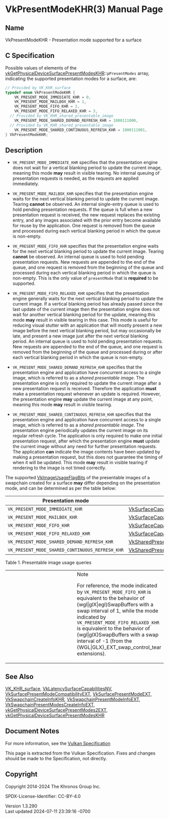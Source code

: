 # VkPresentModeKHR(3) Manual Page

## Name

VkPresentModeKHR - Presentation mode supported for a surface



## <a href="#_c_specification" class="anchor"></a>C Specification

Possible values of elements of the
[vkGetPhysicalDeviceSurfacePresentModesKHR](https://registry.khronos.org/vulkan/specs/1.3-extensions/man/html/vkGetPhysicalDeviceSurfacePresentModesKHR.html)::`pPresentModes`
array, indicating the supported presentation modes for a surface, are:

``` c
// Provided by VK_KHR_surface
typedef enum VkPresentModeKHR {
    VK_PRESENT_MODE_IMMEDIATE_KHR = 0,
    VK_PRESENT_MODE_MAILBOX_KHR = 1,
    VK_PRESENT_MODE_FIFO_KHR = 2,
    VK_PRESENT_MODE_FIFO_RELAXED_KHR = 3,
  // Provided by VK_KHR_shared_presentable_image
    VK_PRESENT_MODE_SHARED_DEMAND_REFRESH_KHR = 1000111000,
  // Provided by VK_KHR_shared_presentable_image
    VK_PRESENT_MODE_SHARED_CONTINUOUS_REFRESH_KHR = 1000111001,
} VkPresentModeKHR;
```

## <a href="#_description" class="anchor"></a>Description

- `VK_PRESENT_MODE_IMMEDIATE_KHR` specifies that the presentation engine
  does not wait for a vertical blanking period to update the current
  image, meaning this mode **may** result in visible tearing. No
  internal queuing of presentation requests is needed, as the requests
  are applied immediately.

- `VK_PRESENT_MODE_MAILBOX_KHR` specifies that the presentation engine
  waits for the next vertical blanking period to update the current
  image. Tearing **cannot** be observed. An internal single-entry queue
  is used to hold pending presentation requests. If the queue is full
  when a new presentation request is received, the new request replaces
  the existing entry, and any images associated with the prior entry
  become available for reuse by the application. One request is removed
  from the queue and processed during each vertical blanking period in
  which the queue is non-empty.

- `VK_PRESENT_MODE_FIFO_KHR` specifies that the presentation engine
  waits for the next vertical blanking period to update the current
  image. Tearing **cannot** be observed. An internal queue is used to
  hold pending presentation requests. New requests are appended to the
  end of the queue, and one request is removed from the beginning of the
  queue and processed during each vertical blanking period in which the
  queue is non-empty. This is the only value of `presentMode` that is
  **required** to be supported.

- `VK_PRESENT_MODE_FIFO_RELAXED_KHR` specifies that the presentation
  engine generally waits for the next vertical blanking period to update
  the current image. If a vertical blanking period has already passed
  since the last update of the current image then the presentation
  engine does not wait for another vertical blanking period for the
  update, meaning this mode **may** result in visible tearing in this
  case. This mode is useful for reducing visual stutter with an
  application that will mostly present a new image before the next
  vertical blanking period, but may occasionally be late, and present a
  new image just after the next vertical blanking period. An internal
  queue is used to hold pending presentation requests. New requests are
  appended to the end of the queue, and one request is removed from the
  beginning of the queue and processed during or after each vertical
  blanking period in which the queue is non-empty.

- `VK_PRESENT_MODE_SHARED_DEMAND_REFRESH_KHR` specifies that the
  presentation engine and application have concurrent access to a single
  image, which is referred to as a *shared presentable image*. The
  presentation engine is only required to update the current image after
  a new presentation request is received. Therefore the application
  **must** make a presentation request whenever an update is required.
  However, the presentation engine **may** update the current image at
  any point, meaning this mode **may** result in visible tearing.

- `VK_PRESENT_MODE_SHARED_CONTINUOUS_REFRESH_KHR` specifies that the
  presentation engine and application have concurrent access to a single
  image, which is referred to as a *shared presentable image*. The
  presentation engine periodically updates the current image on its
  regular refresh cycle. The application is only required to make one
  initial presentation request, after which the presentation engine
  **must** update the current image without any need for further
  presentation requests. The application **can** indicate the image
  contents have been updated by making a presentation request, but this
  does not guarantee the timing of when it will be updated. This mode
  **may** result in visible tearing if rendering to the image is not
  timed correctly.

The supported [VkImageUsageFlagBits](https://registry.khronos.org/vulkan/specs/1.3-extensions/man/html/VkImageUsageFlagBits.html) of the
presentable images of a swapchain created for a surface **may** differ
depending on the presentation mode, and can be determined as per the
table below:

| Presentation mode | Image usage flags |
|----|----|
| `VK_PRESENT_MODE_IMMEDIATE_KHR` | [VkSurfaceCapabilitiesKHR](https://registry.khronos.org/vulkan/specs/1.3-extensions/man/html/VkSurfaceCapabilitiesKHR.html)::`supportedUsageFlags` |
| `VK_PRESENT_MODE_MAILBOX_KHR` | [VkSurfaceCapabilitiesKHR](https://registry.khronos.org/vulkan/specs/1.3-extensions/man/html/VkSurfaceCapabilitiesKHR.html)::`supportedUsageFlags` |
| `VK_PRESENT_MODE_FIFO_KHR` | [VkSurfaceCapabilitiesKHR](https://registry.khronos.org/vulkan/specs/1.3-extensions/man/html/VkSurfaceCapabilitiesKHR.html)::`supportedUsageFlags` |
| `VK_PRESENT_MODE_FIFO_RELAXED_KHR` | [VkSurfaceCapabilitiesKHR](https://registry.khronos.org/vulkan/specs/1.3-extensions/man/html/VkSurfaceCapabilitiesKHR.html)::`supportedUsageFlags` |
| `VK_PRESENT_MODE_SHARED_DEMAND_REFRESH_KHR` | [VkSharedPresentSurfaceCapabilitiesKHR](https://registry.khronos.org/vulkan/specs/1.3-extensions/man/html/VkSharedPresentSurfaceCapabilitiesKHR.html)::`sharedPresentSupportedUsageFlags` |
| `VK_PRESENT_MODE_SHARED_CONTINUOUS_REFRESH_KHR` | [VkSharedPresentSurfaceCapabilitiesKHR](https://registry.khronos.org/vulkan/specs/1.3-extensions/man/html/VkSharedPresentSurfaceCapabilitiesKHR.html)::`sharedPresentSupportedUsageFlags` |

Table 1. Presentable image usage queries

<table>
<colgroup>
<col style="width: 50%" />
<col style="width: 50%" />
</colgroup>
<tbody>
<tr>
<td class="icon"><em></em></td>
<td class="content">Note
<p>For reference, the mode indicated by
<code>VK_PRESENT_MODE_FIFO_KHR</code> is equivalent to the behavior of
{wgl|glX|egl}SwapBuffers with a swap interval of 1, while the mode
indicated by <code>VK_PRESENT_MODE_FIFO_RELAXED_KHR</code> is equivalent
to the behavior of {wgl|glX}SwapBuffers with a swap interval of -1 (from
the {WGL|GLX}_EXT_swap_control_tear extensions).</p></td>
</tr>
</tbody>
</table>

## <a href="#_see_also" class="anchor"></a>See Also

[VK_KHR_surface](https://registry.khronos.org/vulkan/specs/1.3-extensions/man/html/VK_KHR_surface.html),
[VkLatencySurfaceCapabilitiesNV](https://registry.khronos.org/vulkan/specs/1.3-extensions/man/html/VkLatencySurfaceCapabilitiesNV.html),
[VkSurfacePresentModeCompatibilityEXT](https://registry.khronos.org/vulkan/specs/1.3-extensions/man/html/VkSurfacePresentModeCompatibilityEXT.html),
[VkSurfacePresentModeEXT](https://registry.khronos.org/vulkan/specs/1.3-extensions/man/html/VkSurfacePresentModeEXT.html),
[VkSwapchainCreateInfoKHR](https://registry.khronos.org/vulkan/specs/1.3-extensions/man/html/VkSwapchainCreateInfoKHR.html),
[VkSwapchainPresentModeInfoEXT](https://registry.khronos.org/vulkan/specs/1.3-extensions/man/html/VkSwapchainPresentModeInfoEXT.html),
[VkSwapchainPresentModesCreateInfoEXT](https://registry.khronos.org/vulkan/specs/1.3-extensions/man/html/VkSwapchainPresentModesCreateInfoEXT.html),
[vkGetPhysicalDeviceSurfacePresentModes2EXT](https://registry.khronos.org/vulkan/specs/1.3-extensions/man/html/vkGetPhysicalDeviceSurfacePresentModes2EXT.html),
[vkGetPhysicalDeviceSurfacePresentModesKHR](https://registry.khronos.org/vulkan/specs/1.3-extensions/man/html/vkGetPhysicalDeviceSurfacePresentModesKHR.html)

## <a href="#_document_notes" class="anchor"></a>Document Notes

For more information, see the <a
href="https://registry.khronos.org/vulkan/specs/1.3-extensions/html/vkspec.html#VkPresentModeKHR"
target="_blank" rel="noopener">Vulkan Specification</a>

This page is extracted from the Vulkan Specification. Fixes and changes
should be made to the Specification, not directly.

## <a href="#_copyright" class="anchor"></a>Copyright

Copyright 2014-2024 The Khronos Group Inc.

SPDX-License-Identifier: CC-BY-4.0

Version 1.3.290  
Last updated 2024-07-11 23:39:16 -0700
